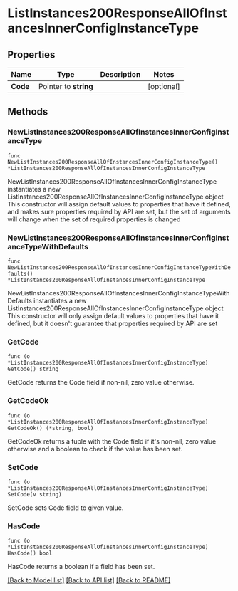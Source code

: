 # ListInstances200ResponseAllOfInstancesInnerConfigInstanceType

## Properties

Name | Type | Description | Notes
------------ | ------------- | ------------- | -------------
**Code** | Pointer to **string** |  | [optional] 

## Methods

### NewListInstances200ResponseAllOfInstancesInnerConfigInstanceType

`func NewListInstances200ResponseAllOfInstancesInnerConfigInstanceType() *ListInstances200ResponseAllOfInstancesInnerConfigInstanceType`

NewListInstances200ResponseAllOfInstancesInnerConfigInstanceType instantiates a new ListInstances200ResponseAllOfInstancesInnerConfigInstanceType object
This constructor will assign default values to properties that have it defined,
and makes sure properties required by API are set, but the set of arguments
will change when the set of required properties is changed

### NewListInstances200ResponseAllOfInstancesInnerConfigInstanceTypeWithDefaults

`func NewListInstances200ResponseAllOfInstancesInnerConfigInstanceTypeWithDefaults() *ListInstances200ResponseAllOfInstancesInnerConfigInstanceType`

NewListInstances200ResponseAllOfInstancesInnerConfigInstanceTypeWithDefaults instantiates a new ListInstances200ResponseAllOfInstancesInnerConfigInstanceType object
This constructor will only assign default values to properties that have it defined,
but it doesn't guarantee that properties required by API are set

### GetCode

`func (o *ListInstances200ResponseAllOfInstancesInnerConfigInstanceType) GetCode() string`

GetCode returns the Code field if non-nil, zero value otherwise.

### GetCodeOk

`func (o *ListInstances200ResponseAllOfInstancesInnerConfigInstanceType) GetCodeOk() (*string, bool)`

GetCodeOk returns a tuple with the Code field if it's non-nil, zero value otherwise
and a boolean to check if the value has been set.

### SetCode

`func (o *ListInstances200ResponseAllOfInstancesInnerConfigInstanceType) SetCode(v string)`

SetCode sets Code field to given value.

### HasCode

`func (o *ListInstances200ResponseAllOfInstancesInnerConfigInstanceType) HasCode() bool`

HasCode returns a boolean if a field has been set.


[[Back to Model list]](../README.md#documentation-for-models) [[Back to API list]](../README.md#documentation-for-api-endpoints) [[Back to README]](../README.md)


